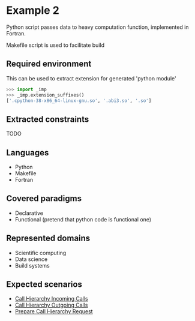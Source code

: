 
# Example 2

Python script passes data to heavy computation function, implemented in Fortran.

Makefile script is used to facilitate build

## Required environment

This can be used to extract extension for generated 'python module'
```python
>>> import _imp
>>> _imp.extension_suffixes()
['.cpython-38-x86_64-linux-gnu.so', '.abi3.so', '.so']
```

## Extracted constraints

TODO

## Languages

- Python
- Makefile
- Fortran

## Covered paradigms

- Declarative
- Functional (pretend that python code is functional one)

## Represented domains

- Scientific computing
- Data science
- Build systems

## Expected scenarios

- [Call Hierarchy Incoming Calls](https://microsoft.github.io/language-server-protocol/specifications/lsp/3.17/specification/#callHierarchy_incomingCalls)
- [Call Hierarchy Outgoing Calls](https://microsoft.github.io/language-server-protocol/specifications/lsp/3.17/specification/#callHierarchy_outgoingCalls)
- [Prepare Call Hierarchy Request](https://microsoft.github.io/language-server-protocol/specifications/lsp/3.17/specification/#textDocument_prepareCallHierarchy)
